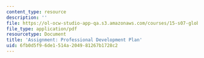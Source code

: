 ```yaml
---
content_type: resource
description: ''
file: https://ol-ocw-studio-app-qa.s3.amazonaws.com/courses/15-s07-globalhealth-lab-spring-2013/6fb0d5f96de1514a204981267b1728c2_MIT15_S07S13_profdevplan.pdf
file_type: application/pdf
resourcetype: Document
title: 'Assignment: Professional Development Plan'
uid: 6fb0d5f9-6de1-514a-2049-81267b1728c2
---
```

